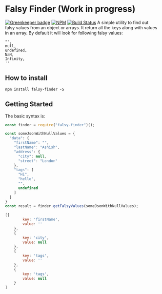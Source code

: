 # Falsy Finder (Work in progress)

[![Greenkeeper badge](https://badges.greenkeeper.io/montumodi/falsy-finder.svg)](https://greenkeeper.io/)
[![NPM](https://nodei.co/npm/falsy-finder.png?downloads=true)](https://www.npmjs.com/package/falsy-finder/)
[![Build Status](https://travis-ci.org/montumodi/falsy-finder.svg?branch=master)](https://travis-ci.org/montumodi/falsy-finder)
A simple utility to find out falsy values from an object or arrays. It return all the keys along with values in an array. By default it will look for following falsy values:

```
"",
null,
undefined,
NaN,
Infinity,
''
```

## How to install

```
npm install falsy-finder -S
```

## Getting Started

The basic syntax is:

```js
const finder = require("falsy-finder")();

const someJsonWithNullValues = {
  "data": {
    "firstName": "",
    "lastName": "Ashish",
    "address": {
      "city": null,
      "street": "London"
    },
    "tags": [
      "Hi",
      "hello",
      "",
      undefined
    ]
  }
}
const result = finder.getFalsyValues(someJsonWithNullValues);

[{
        key: 'firstName',
        value: ''
    },
    {
        key: 'city',
        value: null
    },
    {
        key: 'tags',
        value: ''
    },
    {
        key: 'tags',
        value: null
    }
]
```
